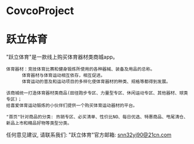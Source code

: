 # CovcoProject
# 跃立体育

  "跃立体育"是一款线上购买体育器材类商城app。
  
    体育器材：竞技体育比赛和健身锻炼所使用的各种器械、装备及用品的总称。
          体育器材与体育运动相互依存，相互促进。
          体育运动的普及和运动项目的多样化使体育器材的种类、规格等都得到发展。
  
    该商城统一打造体育器材类商品(田径跑步专区、力量型专区、休闲运动专区、其他器材、球类专区)；
    给喜爱体育运动锻炼的小伙伴们提供一个购买体育运动器材的平台。
    
    "首页"针对商品的分类: 热销专区、必买清单、性价比NO、每日优选、特惠商品、甩尾清仓、新品上市和精品好物等类型分类。

   任何意见建议, 请联系我们: 
   "跃立体育"官方邮箱: snn32yj90@21cn.com
